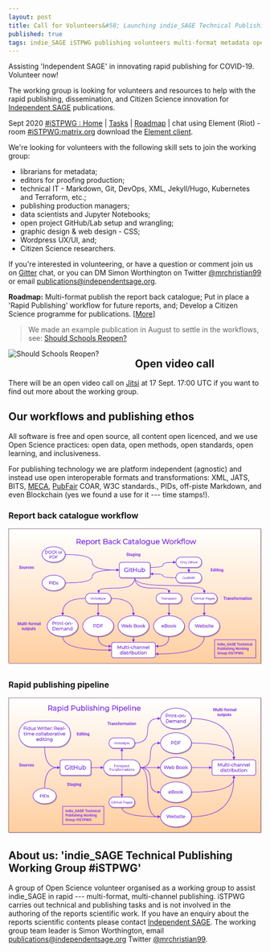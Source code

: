 ```yaml
---
layout: post
title: Call for Volunteers&#58; Launching indie_SAGE Technical Publishing Working Group
published: true
tags: indie_SAGE iSTPWG publishing volunteers multi-format metadata open-source COVID-19 UK
---
```


Assisting 'Independent SAGE' in innovating rapid publishing for COVID-19. Volunteer now!

The working group is looking for volunteers and resources to help with the rapid publishing, dissemination, and Citizen Science innovation for [Independent SAGE](https://www.independentsage.org/independent-sage/) publications.

Sept 2020 [#iSTPWG : Home](https://github.com/Independent-SAGE/Technical-Publishing-Working-Group) | [Tasks](https://github.com/orgs/Independent-SAGE/projects/2) | [Roadmap](https://github.com/Independent-SAGE/Technical-Publishing-Working-Group/blob/master/README.md#roadmap) | chat using Element (Riot) - room [#iSTPWG:matrix.org](https://view.matrix.org/room/!mAcobxVqDiVFbcVAUf:matrix.org/) download the [Element client](https://element.io/get-started).

We're looking for volunteers with the following skill sets to join the working group:

* librarians for metadata;
* editors for proofing production;
* technical IT - Markdown, Git, DevOps, XML, Jekyll/Hugo, Kubernetes and Terraform, etc.;
* publishing production managers;
* data scientists and Jupyter Notebooks;
* open project GitHub/Lab setup and wrangling;
* graphic design & web design - CSS;
* Wordpress UX/UI, and;
* Citizen Science researchers.

If you're interested in volunteering, or have a question or comment join us on [Gitter](https://gitter.im/indie_SAGE/TPWG) chat, or you can DM Simon Worthington on Twitter [@mrchristian99](https://twitter.com/mrchristian99) or email publications@independentsage.org.

**Roadmap:** Multi-format publish the report back catalogue; Put in place a 'Rapid Publishing' workflow for future reports, and; Develop a Citizen Science programme for publications. [[More](https://github.com/Independent-SAGE/Technical-Publishing-Working-Group/blob/master/README.md#roadmap)]

> We made an example publication in August to settle in the workflows, see: [Should Schools Reopen?](https://independent-sage.github.io/Should-Schools-Reopen/#/)
>

<a href="https://independent-sage.github.io/Should-Schools-Reopen/#/"><img src="https://independent-sage.github.io/Should-Schools-Reopen/report/cover.png" alt="Should Schools Reopen?" align="left" height="50%" width="50%" ></a>

## Open video call

There will be an open video call on [Jitsi](https://meet.jit.si/iSTPWG) at 17 Sept. 17:00 UTC if you want to find out more about the working group.

## Our workflows and publishing ethos

All software is free and open source, all content open licenced, and we use Open Science practices: open data, open methods, open standards, open learning, and inclusiveness.

For publishing technology we are platform independent (agnostic) and instead use open interoperable formats and transformations: XML, JATS, BITS, [MECA](https://www.niso.org/publications/rp-30-2020-meca), [PubFair](https://www.coar-repositories.org/news-updates/pubfair-version-2-now-available/) COAR, W3C standards., PIDs, off-piste Markdown, and even Blockchain (yes we found a use for it --- time stamps!).

### Report back catalogue workflow

![Report back catalogue workflow](https://raw.githubusercontent.com/Independent-SAGE/Technical-Publishing-Working-Group/master/images/catalogue.jpg)

### Rapid publishing pipeline

![Rapid publishing pipeline](https://raw.githubusercontent.com/Independent-SAGE/Technical-Publishing-Working-Group/master/images/rapid-publishing.jpg)

## About us: 'indie_SAGE Technical Publishing Working Group #iSTPWG'

A group of Open Science volunteer organised as a working group to assist indie_SAGE in rapid --- multi-format, multi-channel publishing. iSTPWG carries out technical and publishing tasks and is not involved in the authoring of the reports scientific work. If you have an enquiry about the reports scientific contents please contact [Independent SAGE](https://www.independentsage.org/contact-the-independent-sage/). The working group team leader is Simon Worthington, email publications@independentsage.org Twitter [@mrchristian99](https://twitter.com/mrchristian99).
